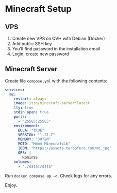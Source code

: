 # Minecraft Setup

## VPS
1. Create new VPS on OVH with Debian (Docker)
2. Add public SSH key
3. You'll find password in the installation email
4. Login, create new password

## Minecraft Server
Create file `compose.yml` with the following contents:
```yml
services:
  mc:
    restart: always
    image: itzg/minecraft-server:latest
    tty: true
    stdin_open: true
    ports:
      - "25565:25565"
    environment:
      EULA: "TRUE"
      VERSION: "1.21.7"
      MEMORY: "3072M"
      MOTD: "Mmmm Minecrafcik"
      ICON: "https://assets.turbofuro.com/mc.jpg"
      OPS: |-
        RoninSS
    volumes:
      - "./data:/data"
```

Run `docker compose up -d`. Check logs for any errors.

Enjoy.

